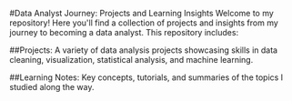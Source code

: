 #Data Analyst Journey: Projects and Learning Insights
Welcome to my repository! Here you'll find a collection of projects and insights from my journey to becoming a data analyst. This repository includes:

##Projects:
A variety of data analysis projects showcasing skills in data cleaning, visualization, statistical analysis, and machine learning.

##Learning Notes:
Key concepts, tutorials, and summaries of the topics I studied along the way.
